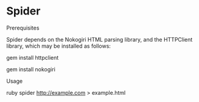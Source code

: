 Spider
=======

<dl>
  <dt>Prerequisites</dt>
</dl>

Spider depends on the Nokogiri HTML parsing library, and the HTTPClient library, which may be installed as follows:

gem install httpclient

gem install nokogiri

<dl>
  <dt>Usage</dt>
</dl>

ruby spider http://example.com > example.html
